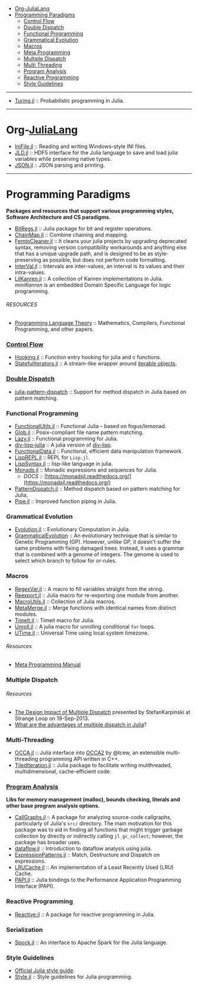 + [Org-JuliaLang](#org-julialang)
+ [Programming Paradigms](#programming-paradigms)
   + [Control Flow](#control-flow)
   + [Double Dispatch](#double-dispatch)
   + [Functional Programming](#functional-programming)
   + [Grammatical Evolution](#grammatical-evolution)
   + [Macros](#macros)
   + [Meta Programming](#meta-programming)
   + [Multiple Dispatch](#multiple-dispatch)
   + [Multi Threading](#multi-threading)
   + [Program Analysis](#program-analysis)
   + [Reactive Programming](#reactive-programming)
   + [Style Guidelines](#style-guidelines)

----

+ [Turing.jl](https://github.com/yebai/Turing.jl) :: Probabilistic programming in Julia. 

----

# Org-[JuliaLang](https://github.com/JuliaLang)
+ [IniFile.jl](https://github.com/JuliaLang/IniFile.jl) :: Reading and writing Windows-style INI files.
+ [JLD.jl](https://github.com/JuliaLang/JLD.jl) :: HDF5 interface for the Julia language to save and load julia variables while preserving native types.
+ [JSON.jl](https://github.com/JuliaLang/JSON.jl) :: JSON parsing and printing.


----

# Programming Paradigms
__Packages and resources that support various programming styles, Software Architecture and CS paradigms.__
+ [BitRegs.jl](https://github.com/daqcore/BitRegs.jl) :: Julia package for bit and register operations. 
+ [ChainMap.jl](https://github.com/bramtayl/ChainMap.jl) :: Combine chaining and mapping.
+ [FemtoCleaner.jl](https://github.com/JuliaComputing/FemtoCleaner.jl) :: It cleans your julia projects by upgrading deprecated syntax, removing version compatibility workarounds and anything else that has a unique upgrade path, and is designed to be as style-preserving as possible, but does not perform code formatting. 
+ [InterVal.jl](https://github.com/J-Sarnoff/InterVal.jl) :: Intervals are inter-values, an interval is its values and their intra-values.
+ [LilKanren.jl](https://github.com/lilinjn/LilKanren.jl) :: A collection of Kanren implementations in Julia. _miniKanren_ is an embedded Domain Specific Language for logic programming.

###### RESOURCES
+ [Programming Language Theory](https://github.com/steshaw/plt-study) :: Mathematics, Compilers, Functional Programming, and other papers.

### [Control Flow](https://en.wikipedia.org/wiki/Category:Control_flow)
+ [Hooking.jl](https://github.com/Keno/Hooking.jl) :: Function entry hooking for julia and c functions.
+ [StatefulIterators.jl](https://github.com/andrewcooke/StatefulIterators.jl) :: A stream-like wrapper around [iterable objects](https://en.wikipedia.org/wiki/Category:Iteration_in_programming).

### [Double Dispatch](https://en.wikipedia.org/wiki/Double_dispatch)
+ [julia-pattern-dispatch](https://github.com/toivoh/julia-pattern-dispatch) :: Support for method dispatch in Julia based on pattern matching.

### Functional Programming
+ [FunctionalUtils.jl](https://github.com/zachallaun/FunctionalUtils.jl) :: Functional Julia – based on fogus/lemonad.
+ [Glob.jl](https://github.com/vtjnash/Glob.jl) :: Posix-compliant file name pattern matching.
+ [Lazy.jl](https://github.com/MikeInnes/Lazy.jl) :: Functional programming for Julia.
+ [diy-lisp-julia](https://github.com/qhfgva/diy-lisp-julia) :: A julia version of [diy-lisp](https://github.com/kvalle/diy-lisp).
+ [FunctionalData.jl](https://github.com/rened/FunctionalData.jl) :: Functional, efficient data manipulation framework.
+ [LispREPL.jl](https://github.com/swadey/LispREPL.jl) :: REPL for `Lisp.jl`. 
+ [LispSyntax.jl](https://github.com/swadey/LispSyntax.jl) :: lisp-like language in julia.
+ [Monads.jl](https://github.com/pao/Monads.jl) :: Monadic expressions and sequences for Julia.
   * _DOCS_ :: [https://monadsjl.readthedocs.org/](https://monadsjl.readthedocs.org/)
+ [PatternDispatch.jl](https://github.com/toivoh/PatternDispatch.jl) :: Method dispatch based on pattern matching for Julia.
+ [Pipe.jl](https://github.com/oxinabox/Pipe.jl) :: Improved function piping in Julia.

### Grammatical Evolution
+ [Evolution.jl](https://github.com/xenon-/Evolution.jl) :: Evolutionary Computation in Julia.
+ [GrammaticalEvolution](https://github.com/abeschneider/GrammaticalEvolution) :: An evolutionary technique that is similar to Genetic Programming (GP). However, unlike GP, it doesn't suffer the same problems with fixing damaged trees. Instead, it uses a grammar that is combined with a genome of integers. The genome is used to select which branch to follow for or-rules.

### Macros
+ [RegexVar.jl](https://github.com/o-jasper/RegexVar.jl) :: A macro to fill variables straight from the string.
+ [Reexport.jl](https://github.com/simonster/Reexport.jl) :: Julia macro for re-exporting one module from another.
+ [MacroUtils.jl](https://github.com/carlobaldassi/MacroUtils.jl) :: Collection of Julia macros.
+ [MetaMerge.jl](https://github.com/davidagold/MetaMerge.jl) :: Merge functions with identical names from distinct modules.
+ [TimeIt.jl](https://github.com/kbarbary/TimeIt.jl) :: Timeit macro for Julia.
+ [Unroll.jl](https://github.com/StephenVavasis/Unroll.jl) :: A julia macro for unrolling conditional `for` loops.
+ [UTime.jl](https://github.com/J-Sarnoff/UTime.jl) :: Universal Time using local system timezone.

###### Resources
+ [Meta Programming Manual](http://docs.julialang.org/en/latest/manual/metaprogramming/)

### Multiple Dispatch

###### Resources
+ [The Design Impact of Multiple Dispatch](http://nbviewer.jupyter.org/gist/StefanKarpinski/b8fe9dbb36c1427b9f22) presented by StefanKarpinski at Strange Loop on 19-Sep-2013.
+ [What are the advantages of multiple dispatch in Julia](https://www.quora.com/Julia-programming-language/What-are-the-advantages-of-multiple-dispatch)?

### Multi-Threading
+ [OCCA.jl](https://github.com/ReidAtcheson/OCCA.jl) :: Julia interface into [OCCA2](https://github.com/tcew/OCCA2) by @tcew, an extensible multi-threading programming API written in C++.
+ [TiledIteration.jl](https://github.com/JuliaArrays/TiledIteration.jl) :: Julia package to facilitate writing mulithreaded, multidimensional, cache-efficient code.

### [Program Analysis](https://en.wikipedia.org/wiki/Category:Program_analysis)
__Libs for memory management (malloc), bounds checking, literals and other base program analysis options.__
+ [CallGraphs.jl](https://github.com/timholy/CallGraphs.jl) :: A package for analyzing source-code callgraphs, particularly of Julia's `src/` directory. The main motivation for this package was to aid in finding all functions that might trigger garbage collection by directly or indirectly calling `jl_gc_collect`; however, the package has broader uses.
+ [dataflow.jl](https://github.com/JeffBezanson/dataflow.jl) :: Introduction to dataflow analysis using julia.
+ [ExpressionPatterns.jl](https://github.com/fcard/ExpressionPatterns.jl) :: Match, Destructure and Dispatch on expressions.
+ [LRUCache.jl](https://github.com/jcrist/LRUCache.jl) :: An implementation of a Least Recently Used (LRU) Cache.
+ [PAPI.jl](https://github.com/jakebolewski/PAPI.jl) :: Julia bindings to the Performance Application Programming Interface (PAPI).

### Reactive Programming
+ [Reactive.jl](https://github.com/JuliaLang/Reactive.jl) :: A package for reactive programming in Julia.

### Serialization
+ [Spock.jl](https://github.com/jey/Spock.jl) :: An interface to Apache Spark for the Julia language.

### Style Guidelines
+ [Official Julia style guide](https://julia.readthedocs.org/en/latest/manual/style-guide/).
+ [Style.jl](https://github.com/johnmyleswhite/Style.jl) :: Style guidelines for Julia programming.

